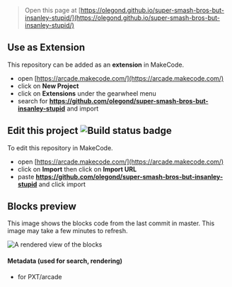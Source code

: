  


> Open this page at [https://olegond.github.io/super-smash-bros-but-insanley-stupid/](https://olegond.github.io/super-smash-bros-but-insanley-stupid/)

## Use as Extension

This repository can be added as an **extension** in MakeCode.

* open [https://arcade.makecode.com/](https://arcade.makecode.com/)
* click on **New Project**
* click on **Extensions** under the gearwheel menu
* search for **https://github.com/olegond/super-smash-bros-but-insanley-stupid** and import

## Edit this project ![Build status badge](https://github.com/olegond/super-smash-bros-but-insanley-stupid/workflows/MakeCode/badge.svg)

To edit this repository in MakeCode.

* open [https://arcade.makecode.com/](https://arcade.makecode.com/)
* click on **Import** then click on **Import URL**
* paste **https://github.com/olegond/super-smash-bros-but-insanley-stupid** and click import

## Blocks preview

This image shows the blocks code from the last commit in master.
This image may take a few minutes to refresh.

![A rendered view of the blocks](https://github.com/olegond/super-smash-bros-but-insanley-stupid/raw/master/.github/makecode/blocks.png)

#### Metadata (used for search, rendering)

* for PXT/arcade
<script src="https://makecode.com/gh-pages-embed.js"></script><script>makeCodeRender("{{ site.makecode.home_url }}", "{{ site.github.owner_name }}/{{ site.github.repository_name }}");</script>
